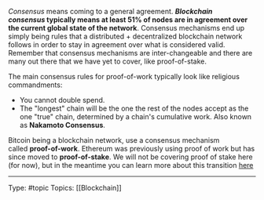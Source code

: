 _Consensus_ means coming to a general agreement. **_Blockchain consensus_ typically means at least 51% of nodes are in agreement over the current global state of the network**. Consensus mechanisms end up simply being rules that a distributed + decentralized blockchain network follows in order to stay in agreement over what is considered valid. Remember that consensus mechanisms are inter-changeable and there are many out there that we have yet to cover, like proof-of-stake.

The main consensus rules for proof-of-work typically look like religious commandments:

-   You cannot double spend.
-   The "longest" chain will be the one the rest of the nodes accept as the one "true" chain, determined by a chain's cumulative work. Also known as **Nakamoto Consensus**.

Bitcoin being a blockchain network, use a consensus mechanism called **proof-of-work**. Ethereum was previously using proof of work but has since moved to **proof-of-stake**. We will not be covering proof of stake here (for now), but in the meantime you can learn more about this transition [here](https://www.alchemy.com/overviews/ethereum-2-0-your-guide-for-2022#transitioning-to-proof-of-stake-2)
___
Type: #topic 
Topics: [[Blockchain]]

